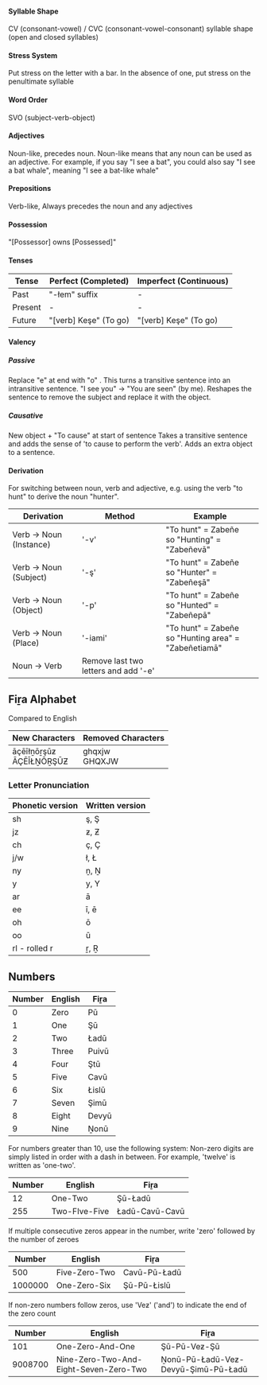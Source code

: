 #### Syllable Shape
CV (consonant-vowel) / CVC (consonant-vowel-consonant) syllable shape (open and closed syllables)
#### Stress System
Put stress on the letter with a bar. In the absence of one, put stress on the penultimate syllable
#### Word Order
SVO (subject-verb-object)
#### Adjectives
Noun-like, precedes noun.
Noun-like means that any noun can be used as an adjective. For example, if you say "I see a bat", you could also say "I see a bat whale", meaning "I see a bat-like whale"
#### Prepositions
Verb-like, Always precedes the noun and any adjectives
#### Possession
"\[Possessor] owns \[Possessed]"
#### Tenses

| Tense   | Perfect (Completed)    | Imperfect (Continuous) |
| ------- | ---------------------- | ---------------------- |
| Past    | "-łem" suffix          | -                      |
| Present | -                      | -                      |
| Future  | "\[verb] Keşe" (To go) | "\[verb] Keşe" (To go) |

#### Valency
##### Passive
Replace "e" at end with "o"	.
This turns a transitive sentence into an intransitive sentence.
"I see you" -> "You are seen" (by me).
Reshapes the sentence to remove the subject and replace it with the object.
##### Causative
New object + "To cause" at start of sentence
Takes a transitive sentence and adds the sense of 'to cause to perform the verb'.
Adds an extra object to a sentence.
#### Derivation
For switching between noun, verb and adjective, e.g. using the verb "to hunt" to derive the noun "hunter".

| Derivation              | Method                               | Example                                                 |
| ----------------------- | ------------------------------------ | ------------------------------------------------------- |
| Verb -> Noun (Instance) | '-v'                                 | "To hunt" = Zabeñe<br>so "Hunting" = "Zabeñevā"         |
| Verb -> Noun (Subject)  | '-ş'                                 | "To hunt" = Zabeñe<br>so "Hunter" = "Zabeñeşā"          |
| Verb -> Noun (Object)   | '-p'                                 | "To hunt" = Zabeñe<br>so "Hunted" = "Zabeñepā"          |
| Verb -> Noun (Place)    | '-iami'                              | "To hunt" = Zabeñe<br>so "Hunting area" = "Zabeñetiamā" |
| Noun -> Verb            | Remove last two letters and add '-e' |                                                         |


## Fiṟa Alphabet
Compared to English

| New Characters             | Removed Characters |
| -------------------------- | ------------------ |
| āçēīłṉōṟşūƶ<br>ĀÇĒĪŁṈŌṞŞŪƵ | ghqxjw<br>GHQXJW   |

### Letter Pronunciation

| Phonetic version | Written version |
| ---------------- | --------------- |
| sh               | ş, Ş            |
| jz               | ƶ, Ƶ            |
| ch               | ç, Ç            |
| j/w              | ł, Ł            |
| ny               | ṉ, Ṉ            |
| y                | y, Y            |
| ar               | ā               |
| ee               | ī, ē            |
| oh               | ō               |
| oo               | ū               |
| rl - rolled r    | ṟ, Ṟ            |

## Numbers

| Number | English | Fiṟa  |
| ------ | ------- | ----- |
| 0      | Zero    | Pū    |
| 1      | One     | Şū    |
| 2      | Two     | Ładū  |
| 3      | Three   | Puivū |
| 4      | Four    | Ştū   |
| 5      | Five    | Cavū  |
| 6      | Six     | Łislū |
| 7      | Seven   | Şimū  |
| 8      | Eight   | Devyū |
| 9      | Nine    | Ṉonū  |
For numbers greater than 10, use the following system:
Non-zero digits are simply listed in order with a dash in between. For example, 'twelve' is written as 'one-two'.

| Number | English       | Fiṟa           |
| ------ | ------------- | -------------- |
| 12     | One-Two       | Şū-Ładū        |
| 255    | Two-FIve-Five | Ładū-Cavū-Cavū |
If multiple consecutive zeros appear in the number, write 'zero' followed by the number of zeroes

| Number  | English       | Fiṟa         |
| ------- | ------------- | ------------ |
| 500     | Five-Zero-Two | Cavū-Pū-Ładū |
| 1000000 | One-Zero-Six  | Şū-Pū-Łislū  |
If non-zero numbers follow zeros, use 'Veƶ' ('and') to indicate the end of the zero count

| Number  | English                                | Fiṟa                                |
| ------- | -------------------------------------- | ----------------------------------- |
| 101     | One-Zero-And-One                       | Şū-Pū-Veƶ-Şū                        |
| 9008700 | Nine-Zero-Two-And-Eight-Seven-Zero-Two | Ṉonū-Pū-Ładū-Veƶ-Devyū-Şimū-Pū-Ładū |

